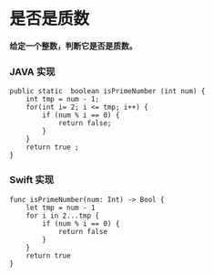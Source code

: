 # 是否是质数

**给定一个整数，判断它是否是质数。**

### JAVA 实现

```
public static  boolean isPrimeNumber (int num) {
    int tmp = num - 1;
    for(int i= 2; i <= tmp; i++) {
        if (num % i == 0) {
            return false;
        }
    }
    return true ;
}
```


### Swift 实现
```
func isPrimeNumber(num: Int) -> Bool {
    let tmp = num - 1
    for i in 2...tmp {
        if (num % i == 0) {
            return false
        }
    }
    return true
}
```